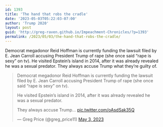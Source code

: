 ```yaml
---
id: 1393
title: 'The hand that robs the cradle'
date: '2023-05-03T05:22:03-07:00'
author: 'Trump 2020'
layout: post
guid: 'http://greg-raven.github.io/Impeachment-Chronicles/?p=1393'
permalink: /2023/05/03/the-hand-that-robs-the-cradle/
---
```


Democrat megadonor Reid Hoffman is currently funding the lawsuit filed by E. Jean Carroll accusing President Trump of rape (she once said “rape is sexy” on tv). He visited Epstein’s island in 2014, after it was already revealed he was a sexual predator. They always accuse Trump what they’re guilty of.

> Democrat megadonor Reid Hoffman is currently funding the lawsuit filed by E. Jean Carroll accusing President Trump of rape (she once said “rape is sexy” on tv).  
>   
> He visited Epstein’s island in 2014, after it was already revealed he was a sexual predator.  
>   
> They always accuse Trump… [pic.twitter.com/oAsdSak35Q](https://t.co/oAsdSak35Q)
> 
> — Greg Price (@greg\_price11) [May 3, 2023](https://twitter.com/greg_price11/status/1653787397245530113?ref_src=twsrc%5Etfw)

<script async="" charset="utf-8" src="https://platform.twitter.com/widgets.js"></script>